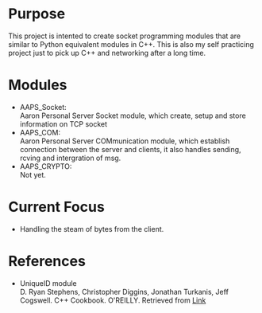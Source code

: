 # Purpose

This project is intented to create socket programming modules that are similar to Python equivalent modules in C++. This is also my self practicing project just to pick up C++ and networking after a long time. 

# Modules

* AAPS_Socket: \
Aaron Personal Server Socket module, which create, setup and store information on TCP socket 
* AAPS_COM: \
Aaron Personal Server COMmunication module, which establish connection between the server and clients, it also handles sending, rcving and intergration of msg.
* AAPS_CRYPTO:\
Not yet.

# Current Focus

* Handling the steam of bytes from the client.

# References

* UniqueID module \
D. Ryan Stephens, Christopher Diggins, Jonathan Turkanis, Jeff Cogswell. C++ Cookbook. O'REILLY. Retrieved from [Link](https://www.oreilly.com/library/view/c-cookbook/0596007612/ch08s09.html)